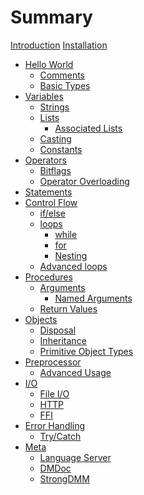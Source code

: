 # Summary

[Introduction](./introduction.md)
[Installation](./installation.md)

- [Hello World](./hello_world.md)
	- [Comments](./hello/comments.md)
	- [Basic Types](./hello/types.md)
- [Variables](./variables.md)
	- [Strings](./vars/strings.md)
	- [Lists](./vars/lists.md)
		- [Associated Lists](./vars/lists/assoc_lists.md)
	- [Casting](./vars/casting.md)
	- [Constants](./vars/constants.md)
- [Operators](./operators.md)
	- [Bitflags](./ops/bitflags.md)
	- [Operator Overloading](./ops/ops_overloading.md)
- [Statements](./statements.md)
- [Control Flow](./flow_control.md)
	- [if/else](./flow/if_else.md)
	- [loops](./flow/loops.md)
		- [while](./flow/loops/while.md)
		- [for](./flow/loops/for.md)
		- [Nesting](./flow/loops/nesting.md)
	- [Advanced loops]()
- [Procedures](./procs.md)
	- [Arguments](./procs/arguments.md)
		- [Named Arguments](./procs/arguments/named_argu.md)
	- [Return Values](./procs/returns.md)
- [Objects](./objs.md)
	- [Disposal](./objs/disposal.md)
	- [Inheritance](./objs/inheritance.md)
  - [Primitive Object Types](./objs/basic_types.md)
- [Preprocessor](./preprocessor.md)
	- [Advanced Usage](./preprocessor/advancedpre.md)
- [I/O]()
	- [File I/O]()
	- [HTTP]()
	- [FFI]()
- [Error Handling]()
	- [Try/Catch]()
- [Meta](./meta.md)
	- [Language Server](./meta/lang_server.md)
	- [DMDoc](./meta/dmdoc.md)
	- [StrongDMM](./meta/strongdmm.md)

